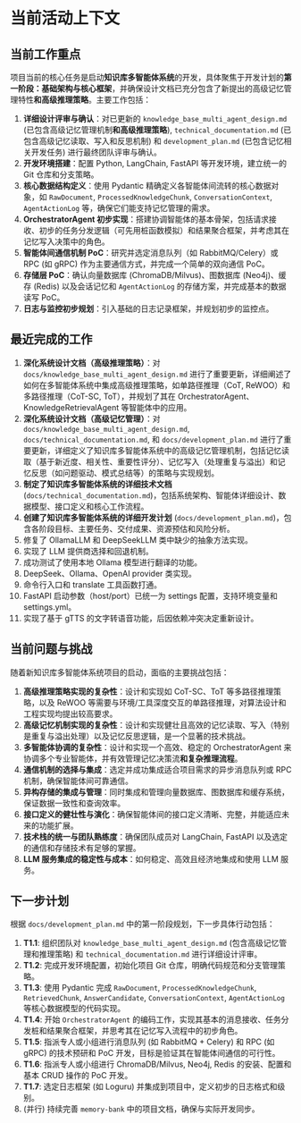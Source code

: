 # 当前活动上下文

## 当前工作重点

项目当前的核心任务是启动**知识库多智能体系统**的开发，具体聚焦于开发计划的**第一阶段：基础架构与核心框架**，并确保设计文档已充分包含了新提出的高级记忆管理特性**和高级推理策略**。主要工作包括：

1.  **详细设计评审与确认**：对已更新的 `knowledge_base_multi_agent_design.md` (已包含高级记忆管理机制**和高级推理策略**), `technical_documentation.md` (已包含高级记忆读取、写入和反思机制) 和 `development_plan.md` (已包含记忆相关开发任务) 进行最终团队评审与确认。
2.  **开发环境搭建**：配置 Python, LangChain, FastAPI 等开发环境，建立统一的 Git 仓库和分支策略。
3.  **核心数据结构定义**：使用 Pydantic 精确定义各智能体间流转的核心数据对象，如 `RawDocument`, `ProcessedKnowledgeChunk`, `ConversationContext`, `AgentActionLog` 等，确保它们能支持记忆管理的需求。
4.  **OrchestratorAgent 初步实现**：搭建协调智能体的基本骨架，包括请求接收、初步的任务分发逻辑（可先用桩函数模拟）和结果聚合框架，并考虑其在记忆写入决策中的角色。
5.  **智能体间通信机制 PoC**：研究并选定消息队列（如 RabbitMQ/Celery）或 RPC (如 gRPC) 作为主要通信方式，并完成一个简单的双向通信 PoC。
6.  **存储层 PoC**：确认向量数据库 (ChromaDB/Milvus)、图数据库 (Neo4j)、缓存 (Redis) 以及会话记忆和 `AgentActionLog` 的存储方案，并完成基本的数据读写 PoC。
7.  **日志与监控初步规划**：引入基础的日志记录框架，并规划初步的监控点。

## 最近完成的工作

1.  **深化系统设计文档（高级推理策略）**：对 `docs/knowledge_base_multi_agent_design.md` 进行了重要更新，详细阐述了如何在多智能体系统中集成高级推理策略，如单路径推理（CoT, ReWOO）和多路径推理（CoT-SC, ToT），并规划了其在 OrchestratorAgent、KnowledgeRetrievalAgent 等智能体中的应用。
2.  **深化系统设计文档（高级记忆管理）**：对 `docs/knowledge_base_multi_agent_design.md`, `docs/technical_documentation.md`, 和 `docs/development_plan.md` 进行了重要更新，详细定义了知识库多智能体系统中的高级记忆管理机制，包括记忆读取（基于新近度、相关性、重要性评分）、记忆写入（处理重复与溢出）和记忆反思（如问题驱动、模式总结等）的策略与实现规划。
3.  **制定了知识库多智能体系统的详细技术文档** (`docs/technical_documentation.md`)，包括系统架构、智能体详细设计、数据模型、接口定义和核心工作流程。
4.  **创建了知识库多智能体系统的详细开发计划** (`docs/development_plan.md`)，包含各阶段目标、主要任务、交付成果、资源预估和风险分析。
5.  修复了 OllamaLLM 和 DeepSeekLLM 类中缺少的抽象方法实现。
6.  实现了 LLM 提供商选择和回退机制。
7.  成功测试了使用本地 Ollama 模型进行翻译的功能。
8.  DeepSeek、Ollama、OpenAI provider 类实现。
9.  命令行入口和 translate 工具函数打通。
10. FastAPI 启动参数（host/port）已统一为 settings 配置，支持环境变量和 settings.yml。
11. 实现了基于 gTTS 的文字转语音功能，后因依赖冲突决定重新设计。

## 当前问题与挑战

随着新知识库多智能体系统项目的启动，面临的主要挑战包括：

1.  **高级推理策略实现的复杂性**：设计和实现如 CoT-SC、ToT 等多路径推理策略，以及 ReWOO 等需要与环境/工具深度交互的单路径推理，对算法设计和工程实现均提出较高要求。
2.  **高级记忆机制实现的复杂性**：设计和实现健壮且高效的记忆读取、写入（特别是重复与溢出处理）以及记忆反思逻辑，是一个显著的技术挑战。
3.  **多智能体协调的复杂性**：设计和实现一个高效、稳定的 OrchestratorAgent 来协调多个专业智能体，并有效管理记忆决策流**和复杂推理流程**。
4.  **通信机制的选择与集成**：选定并成功集成适合项目需求的异步消息队列或 RPC 机制，确保智能体间可靠通信。
5.  **异构存储的集成与管理**：同时集成和管理向量数据库、图数据库和缓存系统，保证数据一致性和查询效率。
6.  **接口定义的健壮性与演化**：确保智能体间的接口定义清晰、完整，并能适应未来的功能扩展。
7.  **技术栈的统一与团队熟练度**：确保团队成员对 LangChain, FastAPI 以及选定的通信和存储技术有足够的掌握。
8.  **LLM 服务集成的稳定性与成本**：如何稳定、高效且经济地集成和使用 LLM 服务。

## 下一步计划

根据 `docs/development_plan.md` 中的第一阶段规划，下一步具体行动包括：

1.  **T1.1**: 组织团队对 `knowledge_base_multi_agent_design.md` (包含高级记忆管理和推理策略) 和 `technical_documentation.md` 进行详细设计评审。
2.  **T1.2**: 完成开发环境配置，初始化项目 Git 仓库，明确代码规范和分支管理策略。
3.  **T1.3**: 使用 Pydantic 完成 `RawDocument`, `ProcessedKnowledgeChunk`, `RetrievedChunk`, `AnswerCandidate`, `ConversationContext`, `AgentActionLog` 等核心数据模型的代码实现。
4.  **T1.4**: 开始 `OrchestratorAgent` 的编码工作，实现其基本的消息接收、任务分发桩和结果聚合框架，并思考其在记忆写入流程中的初步角色。
5.  **T1.5**: 指派专人或小组进行消息队列 (如 RabbitMQ + Celery) 和 RPC (如 gRPC) 的技术预研和 PoC 开发，目标是验证其在智能体间通信的可行性。
6.  **T1.6**: 指派专人或小组进行 ChromaDB/Milvus, Neo4j, Redis 的安装、配置和基本 CRUD 操作的 PoC 开发。
7.  **T1.7**: 选定日志框架 (如 Loguru) 并集成到项目中，定义初步的日志格式和级别。
8.  (并行) 持续完善 `memory-bank` 中的项目文档，确保与实际开发同步。
